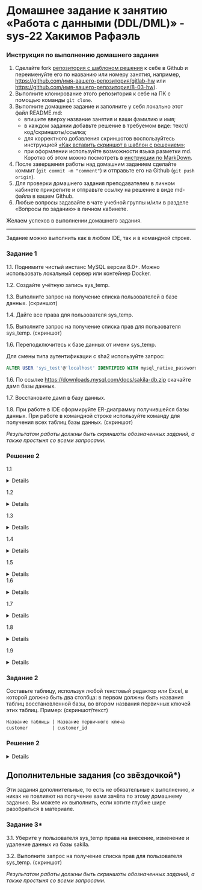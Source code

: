 # Домашнее задание к занятию «Работа с данными (DDL/DML)» - sys-22 Хакимов Рафаэль

### Инструкция по выполнению домашнего задания

1. Сделайте fork [репозитория c шаблоном решения](https://github.com/netology-code/sys-pattern-homework) к себе в Github и переименуйте его по названию или номеру занятия, например, https://github.com/имя-вашего-репозитория/gitlab-hw или https://github.com/имя-вашего-репозитория/8-03-hw).
2. Выполните клонирование этого репозитория к себе на ПК с помощью команды `git clone`.
3. Выполните домашнее задание и заполните у себя локально этот файл README.md:
   - впишите вверху название занятия и ваши фамилию и имя;
   - в каждом задании добавьте решение в требуемом виде: текст/код/скриншоты/ссылка;
   - для корректного добавления скриншотов воспользуйтесь инструкцией [«Как вставить скриншот в шаблон с решением»](https://github.com/netology-code/sys-pattern-homework/blob/main/screen-instruction.md);
   - при оформлении используйте возможности языка разметки md. Коротко об этом можно посмотреть в [инструкции по MarkDown](https://github.com/netology-code/sys-pattern-homework/blob/main/md-instruction.md).
4. После завершения работы над домашним заданием сделайте коммит (`git commit -m "comment"`) и отправьте его на Github (`git push origin`).
5. Для проверки домашнего задания преподавателем в личном кабинете прикрепите и отправьте ссылку на решение в виде md-файла в вашем Github.
6. Любые вопросы задавайте в чате учебной группы и/или в разделе «Вопросы по заданию» в личном кабинете.

Желаем успехов в выполнении домашнего задания.

---

Задание можно выполнить как в любом IDE, так и в командной строке.

### Задание 1
1.1. Поднимите чистый инстанс MySQL версии 8.0+. Можно использовать локальный сервер или контейнер Docker.

1.2. Создайте учётную запись sys_temp. 

1.3. Выполните запрос на получение списка пользователей в базе данных. (скриншот)

1.4. Дайте все права для пользователя sys_temp. 

1.5. Выполните запрос на получение списка прав для пользователя sys_temp. (скриншот)

1.6. Переподключитесь к базе данных от имени sys_temp.

Для смены типа аутентификации с sha2 используйте запрос: 
```sql
ALTER USER 'sys_test'@'localhost' IDENTIFIED WITH mysql_native_password BY 'password';
```
1.6. По ссылке https://downloads.mysql.com/docs/sakila-db.zip скачайте дамп базы данных.

1.7. Восстановите дамп в базу данных.

1.8. При работе в IDE сформируйте ER-диаграмму получившейся базы данных. При работе в командной строке используйте команду для получения всех таблиц базы данных. (скриншот)

*Результатом работы должны быть скриншоты обозначенных заданий, а также простыня со всеми запросами.*
### Решение 2

1.1

<details>

![1-1](https://github.com/RaffaelX/sys-gitlab-hw/blob/main/DDL-DML/img/1-1.PNG)

</details>

1.2

<details>

![1-2](https://github.com/RaffaelX/sys-gitlab-hw/blob/main/DDL-DML/img/1-2.PNG)

</details>

1.3

<details>

![1-3](https://github.com/RaffaelX/sys-gitlab-hw/blob/main/DDL-DML/img/1-3.PNG)

</details>

1.4

<details>

![1-4](https://github.com/RaffaelX/sys-gitlab-hw/blob/main/DDL-DML/img/1-4.PNG)

</details>

1.5

<details>

![1-5](https://github.com/RaffaelX/sys-gitlab-hw/blob/main/DDL-DML/img/1-5.PNG)

</details

1.6

<details>

![1-6](https://github.com/RaffaelX/sys-gitlab-hw/blob/main/DDL-DML/img/1-6.PNG)

</details>

1.7

<details>

![1-7](https://github.com/RaffaelX/sys-gitlab-hw/blob/main/DDL-DML/img/1-7.PNG)

</details>

1.8

<details>

![1-8](https://github.com/RaffaelX/sys-gitlab-hw/blob/main/DDL-DML/img/1-8.PNG)

</details>

1.9

<details>

nano docker-compose.yml

version: "3.1"
services:
  mysql_db:
    image: mysql:8.2
    restart: always
    ports:
      - "3306:3306"
    environment:
      MYSQL_ROOT_PASSWORD: 123456789
      MYSQL_DATABASE: sys-22
      MYSQL_USER: adminr123456789
      MYSQL_PASSWORD: secret2
    volumes:
      - ./dbdata:/var/lib/mysql/

docker compose up -d

wget https://dev.mysql.com/get/mysql-apt-config_0.8.28-1_all.deb
sudo dpkg -i mysql-apt-config_0.8.28-1_all.deb
sudo apt update
sudo apt install mysql-client
sudo apt install mysql-shell
mysqlsh
\sql
\connect root@localhost
\status
CREATE USER 'sys_temp'@'localhost' IDENTIFIED BY '123456789';
SELECT user,authentication_string,plugin,host FROM mysql.user;
\quit
docker ps
docker exec -it 4f4175dccf36 /bin/bash
mysql -uroot -p123456789
GRANT ALL PRIVILEGES ON *.* TO 'sys_temp'@'localhost';
flush privileges;
exit
\connect sys_temp@localhost
ALTER USER 'sys_temp'@'localhost' IDENTIFIED WITH mysql_native_password BY '12345';
wget https://downloads.mysql.com/docs/sakila-db.zip
unzip sakila-db.zip
docker cp sakila-db/ 4f4175dccf36:/sakila-db
mysql -u sys_temp -p ${DBNAME} </sakila-db/sakila-schema.sql
mysql -u sys_temp -p ${DBNAME} </sakila-db/sakila-data.sql
mysql -u sys_temp -p12345
SHOW DATABASES;
USE sakila;
SHOW TABLES;

</details>

### Задание 2
Составьте таблицу, используя любой текстовый редактор или Excel, в которой должно быть два столбца: в первом должны быть названия таблиц восстановленной базы, во втором названия первичных ключей этих таблиц. Пример: (скриншот/текст)
```
Название таблицы | Название первичного ключа
customer         | customer_id
```

### Решение 2

<details>

```
Название таблицы          | Название первичного ключа
actor                        | actor_id
actor_info                   | 
address                      | address_id
category                     | category_id
city                         | city_id
country                      | country_id
customer                     | customer_id
customer_list                | 
film                         | film_id
film_actor                   | actor_id, film_id
film_category                | film_id, category_id
film_list                    | 
film_text                    | film_id
inventory                    | inventory_id
language                     | language_id
nicer_but_slower_film_list   | 
payment                      | payment_id
rental                       | rental_id
sales_by_film_category       | 
sales_by_store               | 
staff                        | staff_id
staff_list                   | 
store                        | store_id
```

</details>

## Дополнительные задания (со звёздочкой*)
Эти задания дополнительные, то есть не обязательные к выполнению, и никак не повлияют на получение вами зачёта по этому домашнему заданию. Вы можете их выполнить, если хотите глубже шире разобраться в материале.

### Задание 3*
3.1. Уберите у пользователя sys_temp права на внесение, изменение и удаление данных из базы sakila.

3.2. Выполните запрос на получение списка прав для пользователя sys_temp. (скриншот)

*Результатом работы должны быть скриншоты обозначенных заданий, а также простыня со всеми запросами.*
